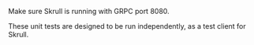 Make sure Skrull is running with GRPC port 8080.

These unit tests are designed to be run independently, as a test client for Skrull. 